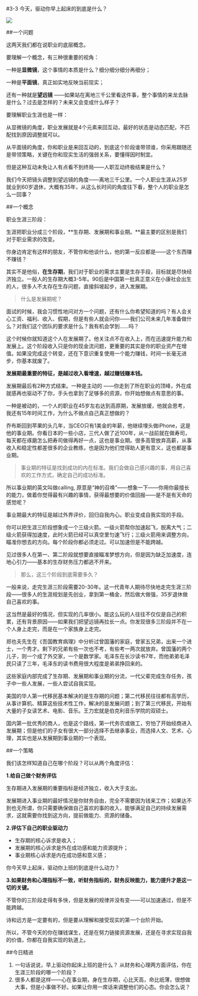 #3-3 今天，驱动你早上起床的到底是什么？

![](./_image/WechatIMG32.png)

##一个问题

这两天我们都在说职业的底层概念。

要理解一个概念，有三种很重要的视角：

一种是**显微镜**，这个事情的本质是什么？细分细分细分再细分；

一种是**平面镜**，真正如实地反映当前现实；

还有一种就是**望远镜** ——如果站在离地三千公里看这件事，整个事情的来龙去脉是什么？过去是怎样的？未来又会变成什么样子？

要理解职业生涯也是一样：

从显微镜的角度，职业发展就是4个元素来回互动，最好的状态是动态匹配，不匹配找到原因调整就可以。

从平面镜的角度，你和职业是来回互动的，到底这个阶段谁带领谁，你采用跟随还是带领策略，关键在你和现实生活的强弱关系，要懂得因时制宜。

但是这种互动未免让人有点看不到终局——人职互动终极结果是什么？

我们今天把镜头调整到望远镜的角度——离地三千公里。一个人职业生涯从25岁就业到60岁退休，大概有35年，从这么长时间的角度往下看，整个人的职业是怎么一回事？

##一个概念

职业生涯三阶段：

生涯把职业分成三个阶段，**生存期、发展期和事业期。**最主要的区别是我们对于职业需求的改变。

你身边肯定有这样的朋友，不管你和他谈什么，他的第一反应都是——这个东西赚不赚钱？

其实不是他俗，**在生存期**，我们对于职业的需求主要是生存手段，目标就是尽快经济独立。一般人的生存期大概3-5年。90后是中国第一批真正意义在小康社会出生的人，很多人不太存在生存问题，直接斜坡起步，进入发展期。

>什么是发展期呢？

面试的时候，我会习惯性地问对方一个问题，还有什么你希望知道的吗？有人会关心工资、福利、收入、假期，但是有些人就会问你——我们公司未来几年准备做什么？对我们这个团队的要求是什么？我有机会学到……吗？

这个时候你就知道这个人在发展期了。他关注点不在收入上，而在迅速提升能力和发展上。这个阶段收入只是你的现金流问题，更重要的其实是你的职业资产在增值。如果没完成这个转变，还在下意识重复使用一个能力赚钱，时间一长毫无进步，你基本就废了。

**发展期最重要的特征，是越过收入看增速，越过赚钱赚本钱。**

发展期最后有2种方式结束。一种是主动的 ——你走到了所在职业的顶峰，外在成就感再也驱动不了你，手头也拿到了足够多的资源，你开始想做点有意思的事。

一种是被动的，一个人的职业在45岁左右达到高原期，发展放缓，他就会思考，我还有15年时间工作，为什么不做点自己真正想做的？

乔布斯回到苹果的头几年，当CEO只有1美金的年薪，他继续埋头做iPhone，这是他的事业期。你看日本的一些小店，三代人做了近100年，从一战前就在做寿司，每天都在琢磨怎么把寿司做得再好一点，这也是事业期。很多高管放弃高薪，从事收入和稳定性都差很多的企业教练，也是因为他们觉得助人更有意义，这也都是事业期。

>事业期的特征是找到成功的内在标准。我们会做自己感兴趣的事，用自己喜欢的工作方式，确定自己的成功标准。

所以事业期的英文叫做calling, 原意是“神的召唤”——想象一下——你用你最擅长的能力，做着你觉得最有兴趣的事情，获得最想要的价值回报——是不是有天命的感觉呢？

事业期最大的特征是越过外界评价，回归自我内心。职业变成自我实现的手段。

你可以把生涯三阶段想象成一个三级火箭。一级火箭帮你加速起飞，脱离大气；二级火箭获得加速度，此时火箭已经可以真空里匀速飞行；三级火箭用来调整方向，瞄准你想去的方向。每个阶段你都必须走过。可以加速但是不能跨越。

见过很多人在第一、第二阶段就想要直接瞄准梦想方向，但是因为缺乏加速度，连地心引力——基本的生存财务压力都逃不开来。

>那么，这三个阶段到底需要多久？

一般来说，走完生涯三阶段需要20-30年。这一代青年人期待尽快地走完生涯三阶段——很多人的生涯规划是先创业，拿到第一桶金，然后做大做强，35岁退休做自己喜欢的事。

这当然是最好的情况，但实现的几率很小。能这么玩的人往往不仅仅是自己的积累，还有背景原因——如果我们把望远镜再拉长一点。你发现很多三阶段并不在一个人身上走完，而是在一个家族身上走完。

郑也夫先生在《吾国教育病理》中分析过曾国藩的家庭，曾家五兄弟，出来一个进士，一个秀才。剩下的兄弟有些一次也不考，有些考一两次就放弃。曾国藩的两个儿子，则一个成了外交家，一个是数学家。毛泽东在长沙读书7年，而他弟弟毛泽民只读了三年，毛泽东的读书费用很大程度是弟弟挣回来的。

这些家庭内部完成了生存期、发展期和事业期的分流，一代父辈完成生存任务，孩子中一些人发展，一些人尝试自我实现。

美国的华人第一代移民基本解决的是生存期的问题；第二代移民往往都有高学历，从事计算机、精算这些技术性工作，解决的是发展问题；到了第三代移民，开始有大量的子女读艺术、电影、音乐。王力宏就是伯克利音乐学院的双硕士。

国内第一批优秀的商人，也是这个路线，第一代务农或做工，穷怕了开始经商进入发展期；但是他们的子女有很大一部分选择不去继承事业，而选择人文、艺术、心理，其实也是从发展期到事业期的一个表现。

##一个策略

我们该怎样知道自己在哪个阶段？可以从两个角度评估：

**1.给自己做个财务评估**

生存期进入发展期的重要指标是经济独立，收入大于支出。

发展期进入事业期的最好情况是你财务自由，完全不需要因为钱来工作；如果达不到也无所谓，你只需要确保做自己喜欢的事的收入，能够满足自己的持续发展需求，这就需要你找到这方向，提前做能力、资源的储备。

**2.评估下自己的职业驱动力**

- 生存期的核心诉求是收入；
- 发展期的核心诉求是外在成功感和能力资源提升；
- 事业期核心诉求是内在成功感和意义感；

你今天早上起床，驱动你上班的到底是什么动力？

**3.如果财务和心理指标不一致，听财务指标的，财务反映能力，能力提升才是这一切的关键。**

不管你的三阶段走得有多快，但是发展的规律并没有变——可以加速通过，但是不能跨越。

诗和远方是一定要有的，但是要从理解和接受现实的第一个台阶开始。

所以，不管今天的你在赚钱谋生，还是在努力链接资源发展，还是在寻求实现自我的价值，你都在自我实现的轨道上。

##今日精进
1. 一句话说说，早上驱动你起床上班的是什么？ 从财务和心理两方面评估，你在生涯三阶段的哪一个阶段？
2. 很多人都是这样——心在事业期，身在生存期，心比天高，命比纸薄，很想做大事，但是小事做不好。如果让你用一席话来调整他们的心态。你会怎么说？